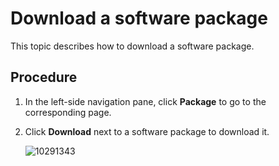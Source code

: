Download a software package
================================================

This topic describes how to download a software package.

Procedure
------------------------------

1. In the left-side navigation pane, click **Package** to go to the corresponding page.

2. Click **Download** next to a software package to download it.

   ![10291343](https://help-static-aliyun-doc.aliyuncs.com/assets/img/en-US/6024306461/p345720.png)
